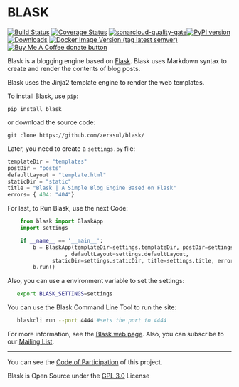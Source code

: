 # BLASK

[![Build Status](https://travis-ci.org/zerasul/blask.svg?branch=master)](https://travis-ci.org/zerasul/blask) [![Coverage Status](https://coveralls.io/repos/github/zerasul/blask/badge.svg?branch=master)](https://coveralls.io/github/zerasul/blask?branch=master) [![sonarcloud-quality-gate](https://sonarcloud.io/api/project_badges/measure?project=blask-project-key&metric=alert_status)](https://sonarcloud.io/dashboard?id=blask-project-key)[![PyPI version](https://badge.fury.io/py/Blask.svg)](https://badge.fury.io/py/Blask) [![Downloads](http://pepy.tech/badge/blask)](http://pepy.tech/count/blask) [![Docker Image Version (tag latest semver)](https://img.shields.io/docker/v/zerasul/blask/0.2.1?color=green&logo=docker)](https://hub.docker.com/r/zerasul/blask) <span class="badge-buymeacoffee"><a href="https://buymeacoffee.com/zerasul" title="Donate to this project using Buy Me A Coffee"><img src="https://img.shields.io/badge/buy%20me%20a%20coffee-donate-yellow.svg" alt="Buy Me A Coffee donate button" /></a></span>

Blask is a blogging engine based on [Flask](http://flask.pocoo.org/). Blask uses Markdown syntax to create and render
the contents of blog posts.

Blask uses the Jinja2 template engine to render the web templates.

To install Blask, use ```pip```:

```pip install blask```

or download the source code:

```git clone https://github.com/zerasul/blask/```

Later, you need to create a ```settings.py``` file:

```python
templateDir = "templates"
postDir = "posts"
defaultLayout = "template.html"
staticDir = "static"
title = "Blask | A Simple Blog Engine Based on Flask"
errors= { 404: "404"}
```

For last, to Run Blask, use the next Code:

```python
    from blask import BlaskApp
    import settings

    if __name__ == '__main__':
        b = BlaskApp(templateDir=settings.templateDir, postDir=settings.postDir
                  , defaultLayout=settings.defaultLayout,
              staticDir=settings.staticDir, title=settings.title, errors={404:'404'})
        b.run()
```

Also, you can use a environment variable to set the settings:

```bash
   export BLASK_SETTINGS=settings
```

You can use the Blask Command Line Tool to run the site:

```bash
   blaskcli run --port 4444 #sets the port to 4444
```

For more information, see the [Blask web page](http://getblask.com/). Also, you can subscribe to our [Mailing List](https://www.freelists.org/archive/blask_mail_list).


---

You can see the [Code of Participation](https://www.mozilla.org/en-US/about/governance/policies/participation/) of this project.

Blask is Open Source under the [GPL 3.0](LICENSE) License
